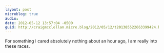 ```yaml
---
layout: post
microblog: true
audio: 
date: 2012-05-12 13:57:04 -0500
guid: http://craigmcclellan.micro.blog/2012/05/12/t201385522663399424.html
---
```

For something I cared absolutely nothing about an hour ago, I am really into these races.
